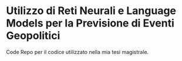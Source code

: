 # Utilizzo di Reti Neurali e Language Models per la Previsione di Eventi Geopolitici
Code Repo per il codice utilizzato nella mia tesi magistrale.

